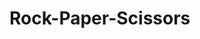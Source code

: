 # Rock-Paper-Scissors
<!-- Through this project i have learned the importance of thinking and acting like and a programmer and these are the steps i'll take to 
achieve this during every project!

1) Understand the problem I'm being asked to solve
2) Plan how I will carry it out by dividing the project into different parts and writing out 
pseudocode for the section im on.->